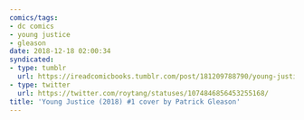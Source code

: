 ```yaml
---
comics/tags:
- dc comics
- young justice
- gleason
date: 2018-12-18 02:00:34
syndicated:
- type: tumblr
  url: https://ireadcomicbooks.tumblr.com/post/181209788790/young-justice-2018-1-cover-by-patrick-gleason
- type: twitter
  url: https://twitter.com/roytang/statuses/1074846856453255168/
title: 'Young Justice (2018) #1 cover by Patrick Gleason'
---
```


